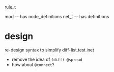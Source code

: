 rule_t

mod -- has node_definitions
net_t -- has definitions

# design

re-design syntax to simplify diff-list.test.inet
- remove the idea of `(diff) @spread`
- how about `@connect`?
